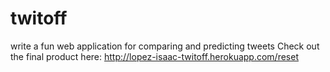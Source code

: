 # twitoff
write a fun web application for comparing and predicting tweets 
Check out the final product here: http://lopez-isaac-twitoff.herokuapp.com/reset
